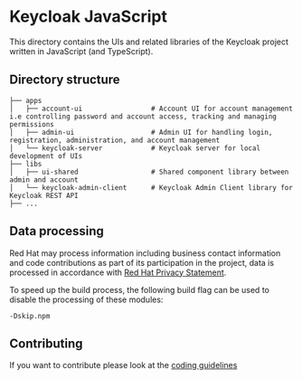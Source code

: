 # Keycloak JavaScript

This directory contains the UIs and related libraries of the Keycloak project written in JavaScript (and TypeScript).

## Directory structure

    ├── apps
    │   ├── account-ui                 # Account UI for account management i.e controlling password and account access, tracking and managing permissions
    │   ├── admin-ui                   # Admin UI for handling login, registration, administration, and account management
    │   └── keycloak-server            # Keycloak server for local development of UIs
    ├── libs
    │   ├── ui-shared                  # Shared component library between admin and account
    │   └── keycloak-admin-client      # Keycloak Admin Client library for Keycloak REST API
    ├── ...

## Data processing

Red Hat may process information including business contact information and code contributions as part of its participation in the project, data is processed in accordance with [Red Hat Privacy Statement](https://www.redhat.com/en/about/privacy-policy).

To speed up the build process, the following build flag can be used to disable the processing of these modules:

    -Dskip.npm

## Contributing

If you want to contribute please look at the [coding guidelines](CODING_GUIDELINES.md)